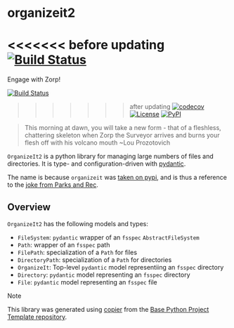 # organizeit2

<<<<<<< before updating
[![Build Status](https://github.com/1kbgz/organizeit2/actions/workflows/build.yml/badge.svg?branch=main&event=push)](https://github.com/1kbgz/organizeit2/actions/workflows/build.yml)
=======
Engage with Zorp!

[![Build Status](https://github.com/1kbgz/organizeit2/actions/workflows/build.yaml/badge.svg?branch=main&event=push)](https://github.com/1kbgz/organizeit2/actions/workflows/build.yaml)
>>>>>>> after updating
[![codecov](https://codecov.io/gh/1kbgz/organizeit2/branch/main/graph/badge.svg)](https://codecov.io/gh/1kbgz/organizeit2)
[![License](https://img.shields.io/github/license/1kbgz/organizeit2)](https://github.com/1kbgz/organizeit2)
[![PyPI](https://img.shields.io/pypi/v/organizeit2.svg)](https://pypi.python.org/pypi/organizeit2)

> This morning at dawn, you will take a new form - that of a fleshless, chattering skeleton when Zorp the Surveyor arrives and burns your flesh off with his volcano mouth ~Lou Prozotovich

`OrganizeIt2` is a python library for managing large numbers of files and directories. It is type- and configuration-driven with [pydantic](https://docs.pydantic.dev/latest/).

The name is because `organizeit` was [taken on pypi](https://pypi.org/project/organizeit/), and is thus a reference to the [joke from Parks and Rec](https://parksandrecreation.fandom.com/wiki/The_Reasonabilists).

## Overview

`OrganizeIt2` has the following models and types:

- `FileSystem`: `pydantic` wrapper of an `fsspec` `AbstractFileSystem`
- `Path`: wrapper of an `fsspec` path
- `FilePath`: specialization of a `Path` for files
- `DirectoryPath`: specialization of a `Path` for directories
- `OrganizeIt`: Top-level `pydantic` model representiing an `fsspec` directory
- `Directory`: `pydantic` model representing an `fsspec` directory
- `File`: `pydantic` model representing an `fsspec` file

> [!NOTE]
> This library was generated using [copier](https://copier.readthedocs.io/en/stable/) from the [Base Python Project Template repository](https://github.com/python-project-templates/base).
